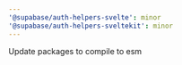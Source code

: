 ```yaml
---
'@supabase/auth-helpers-svelte': minor
'@supabase/auth-helpers-sveltekit': minor
---
```


Update packages to compile to esm
